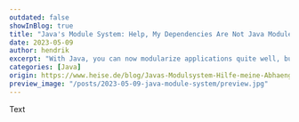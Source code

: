 ```yaml
---
outdated: false
showInBlog: true
title: "Java's Module System: Help, My Dependencies Are Not Java Modules!"
date: 2023-05-09
author: hendrik
excerpt: "With Java, you can now modularize applications quite well, but you also have to consider dependencies. When these are not Java modules, it gets interesting."
categories: [Java]
origin: https://www.heise.de/blog/Javas-Modulsystem-Hilfe-meine-Abhaengigkeiten-sind-keine-Java-Module-7536607.html
preview_image: "/posts/2023-05-09-java-module-system/preview.jpg"
---
```


Text